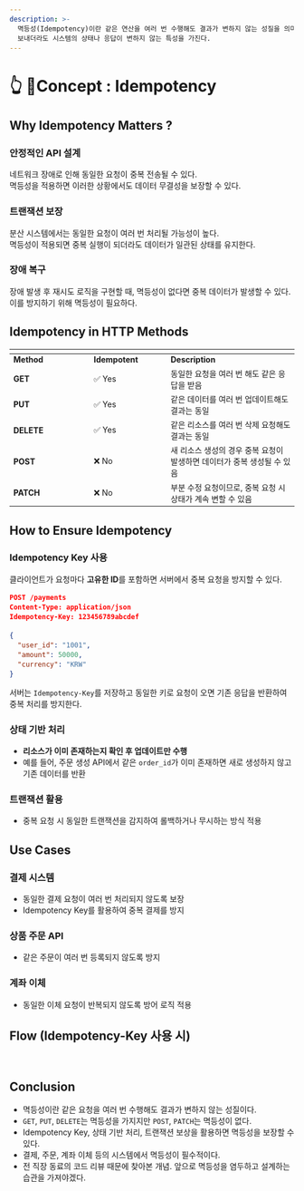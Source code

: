 ```yaml
---
description: >-
  멱등성(Idempotency)이란 같은 연산을 여러 번 수행해도 결과가 변하지 않는 성질을 의미한다.  즉, 동일한 요청을 여러 번
  보내더라도 시스템의 상태나 응답이 변하지 않는 특성을 가진다.
---
```


# 👆 Concept : Idempotency

## Why Idempotency Matters ?

### 안정적인 API 설계

네트워크 장애로 인해 동일한 요청이 중복 전송될 수 있다. \
멱등성을 적용하면 이러한 상황에서도 데이터 무결성을 보장할 수 있다.

### 트랜잭션 보장

분산 시스템에서는 동일한 요청이 여러 번 처리될 가능성이 높다. \
멱등성이 적용되면 중복 실행이 되더라도 데이터가 일관된 상태를 유지한다.

### 장애 복구

장애 발생 후 재시도 로직을 구현할 때, 멱등성이 없다면 중복 데이터가 발생할 수 있다. \
이를 방지하기 위해 멱등성이 필요하다.

## Idempotency in HTTP Methods

<table data-header-hidden><thead><tr><th width="128"></th><th width="122"></th><th></th></tr></thead><tbody><tr><td><strong>Method</strong></td><td><strong>Idempotent</strong></td><td><strong>Description</strong></td></tr><tr><td><strong>GET</strong></td><td>✅ Yes</td><td>동일한 요청을 여러 번 해도 같은 응답을 받음</td></tr><tr><td><strong>PUT</strong></td><td>✅ Yes</td><td>같은 데이터를 여러 번 업데이트해도 결과는 동일</td></tr><tr><td><strong>DELETE</strong></td><td>✅ Yes</td><td>같은 리소스를 여러 번 삭제 요청해도 결과는 동일</td></tr><tr><td><strong>POST</strong></td><td>❌ No</td><td>새 리소스 생성의 경우 중복 요청이 발생하면 데이터가 중복 생성될 수 있음</td></tr><tr><td><strong>PATCH</strong></td><td>❌ No</td><td>부분 수정 요청이므로, 중복 요청 시 상태가 계속 변할 수 있음</td></tr></tbody></table>

## How to Ensure Idempotency

### Idempotency Key 사용

클라이언트가 요청마다 **고유한 ID**를 포함하면 서버에서 중복 요청을 방지할 수 있다.

```json
POST /payments
Content-Type: application/json
Idempotency-Key: 123456789abcdef

{
  "user_id": "1001",
  "amount": 50000,
  "currency": "KRW"
}
```

서버는 `Idempotency-Key`를 저장하고 동일한 키로 요청이 오면 기존 응답을 반환하여 중복 처리를 방지한다.

### 상태 기반 처리

* **리소스가 이미 존재하는지 확인 후 업데이트만 수행**
* 예를 들어, 주문 생성 API에서 같은 `order_id`가 이미 존재하면 새로 생성하지 않고 기존 데이터를 반환

### 트랜잭션 활용

* 중복 요청 시 동일한 트랜잭션을 감지하여 롤백하거나 무시하는 방식 적용

## Use Cases

### 결제 시스템

* 동일한 결제 요청이 여러 번 처리되지 않도록 보장
* Idempotency Key를 활용하여 중복 결제를 방지

### 상품 주문 API

* 같은 주문이 여러 번 등록되지 않도록 방지

### 계좌 이체

* 동일한 이체 요청이 반복되지 않도록 방어 로직 적용

## Flow (Idempotency-Key 사용 시)

<figure><img src="../../.gitbook/assets/스크린샷 2025-02-12 오후 8.20.43.png" alt=""><figcaption></figcaption></figure>

## Conclusion

* 멱등성이란 같은 요청을 여러 번 수행해도 결과가 변하지 않는 성질이다.
* `GET`, `PUT`, `DELETE`는 멱등성을 가지지만 `POST`, `PATCH`는 멱등성이 없다.
* Idempotency Key, 상태 기반 처리, 트랜잭션 보상을 활용하면 멱등성을 보장할 수 있다.
* 결제, 주문, 계좌 이체 등의 시스템에서 멱등성이 필수적이다.
* 전 직장 동료의 코드 리뷰 때문에 찾아본 개념. 앞으로 멱등성을 염두하고 설계하는 습관을 가져야겠다.
